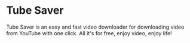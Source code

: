 # Tube Saver
Tube Saver is an easy and fast video downloader for downloading video from YouTube with one click. All it's for free, enjoy video, enjoy life!

